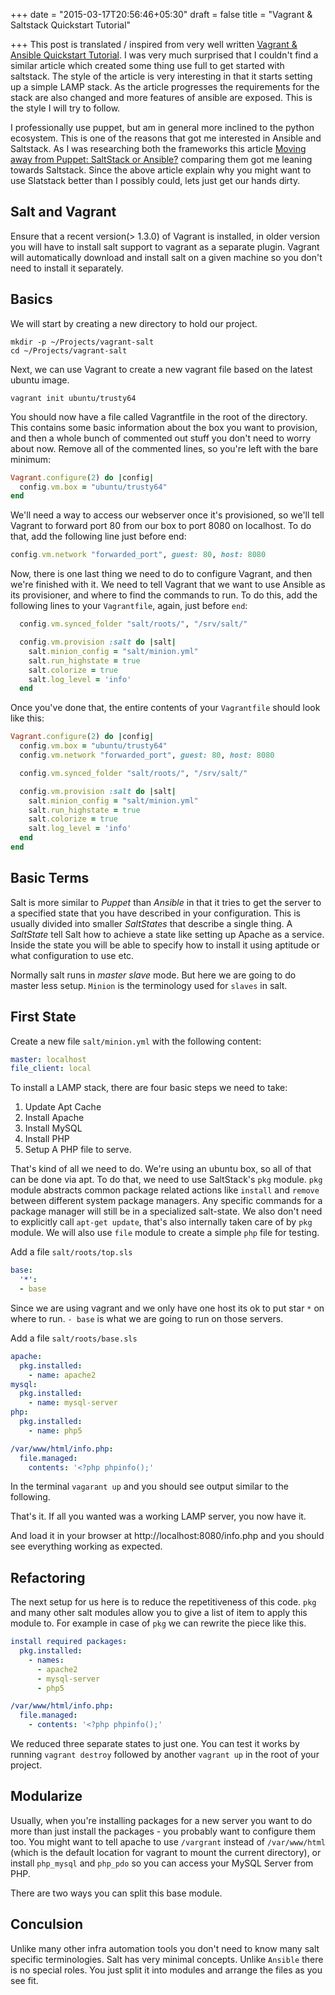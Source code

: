 +++
date = "2015-03-17T20:56:46+05:30"
draft = false
title = "Vagrant & Saltstack Quickstart Tutorial"

+++
This post is translated / inspired from very well written [Vagrant & Ansible Quickstart Tutorial](http://adamcod.es/2014/09/23/vagrant-ansible-quickstart-tutorial.html). I was very much surprised that I couldn't find a similar article which created some thing use full to get started with saltstack. The style of the article is very interesting in that it starts setting up a simple LAMP stack. As the article progresses the requirements for the stack are also changed and more features of ansible are exposed. This is the style I will try to follow.

I professionally use puppet, but am in general more inclined to the python ecosystem. This is one of the reasons that got me interested in Ansible and Saltstack. As I was researching both the frameworks this article [Moving away from Puppet: SaltStack or Ansible?](http://ryandlane.com/blog/2014/08/04/moving-away-from-puppet-saltstack-or-ansible/) comparing them got me leaning towards Saltstack. Since the above article explain why you might want to use Slatstack better than I possibly could, lets just get our hands dirty.

## Salt and Vagrant

Ensure that a recent version(> 1.3.0) of Vagrant is installed, in older version you will have to install salt support to vagrant as a separate plugin. Vagrant will automatically download and install salt on a given machine so you don't need to install it separately.

## Basics

We will start by creating a new directory to hold our project.

    mkdir -p ~/Projects/vagrant-salt
    cd ~/Projects/vagrant-salt

Next, we can use Vagrant to create a new vagrant file based on the latest ubuntu image.

    vagrant init ubuntu/trusty64

You should now have a file called Vagrantfile in the root of the directory. This contains some basic information about the box you want to provision, and then a whole bunch of commented out stuff you don't need to worry about now. Remove all of the commented lines, so you're left with the bare minimum:

```ruby
Vagrant.configure(2) do |config|
  config.vm.box = "ubuntu/trusty64"
end
```
We'll need a way to access our webserver once it's provisioned, so we'll tell Vagrant to forward port 80 from our box to port 8080 on localhost. To do that, add the following line just before end:

```ruby
config.vm.network "forwarded_port", guest: 80, host: 8080
```

Now, there is one last thing we need to do to configure Vagrant, and then we're finished with it. We need to tell Vagrant that we want to use Ansible as its provisioner, and where to find the commands to run. To do this, add the following lines to your `Vagrantfile`, again, just before `end`:

```ruby
  config.vm.synced_folder "salt/roots/", "/srv/salt/"

  config.vm.provision :salt do |salt|
    salt.minion_config = "salt/minion.yml"
    salt.run_highstate = true
    salt.colorize = true
    salt.log_level = 'info'
  end
```

Once you've done that, the entire contents of your `Vagrantfile` should look like this:

```ruby
Vagrant.configure(2) do |config|
  config.vm.box = "ubuntu/trusty64"
  config.vm.network "forwarded_port", guest: 80, host: 8080

  config.vm.synced_folder "salt/roots/", "/srv/salt/"

  config.vm.provision :salt do |salt|
    salt.minion_config = "salt/minion.yml"
    salt.run_highstate = true
    salt.colorize = true
    salt.log_level = 'info'
  end
end
```
## Basic Terms

Salt is more similar to *Puppet* than *Ansible* in that it tries to get the server to a specified state that you have described in your configuration. This is usually divided into smaller *SaltStates* that describe a single thing. A *SaltState* tell Salt how to achieve a state like setting up Apache as a service. Inside the state you will be able to specify how to install it using aptitude or what configuration to use etc.

Normally salt runs in *master slave* mode. But here we are going to do master less setup. `Minion` is the terminology used for `slaves` in salt.

## First State

Create a new file `salt/minion.yml` with the following content:

```yaml
master: localhost
file_client: local
```

To install a LAMP stack, there are four basic steps we need to take:

1. Update Apt Cache
2. Install Apache
3. Install MySQL
4. Install PHP
5. Setup A PHP file to serve.

That's kind of all we need to do. We're using an ubuntu box, so all of that can be done via apt. To do that, we need to use SaltStack's `pkg` module. `pkg` module abstracts common package related actions like `install` and `remove` between different system package managers. Any specific commands for a package manager will still be in a specialized salt-state. We also don't need to explicitly call `apt-get update`, that's also internally taken care of by `pkg` module. We will also use `file` module to create a simple `php` file for testing.

Add a file `salt/roots/top.sls`

```yaml
base:
  '*':
  - base
```
Since we are using vagrant and we only have one host its ok to put star `*` on where to run. `- base` is what we are going to run on those servers.

Add a file `salt/roots/base.sls`

```yaml
apache:
  pkg.installed:
    - name: apache2
mysql:
  pkg.installed:
    - name: mysql-server
php:
  pkg.installed:
    - name: php5

/var/www/html/info.php:
  file.managed:
    contents: '<?php phpinfo();'
```

In the terminal `vagarant up` and you should see output similar to the following.

That's it. If all you wanted was a working LAMP server, you now have it.

And load it in your browser at http://localhost:8080/info.php and you should see everything working as expected.

## Refactoring

The next setup for us here is to reduce the repetitiveness of this code. `pkg` and many other salt modules allow you to give a list of item to apply this module to. For example in case of `pkg` we can rewrite the piece like this.

``` yaml
install required packages:
  pkg.installed:
    - names:
      - apache2
      - mysql-server
      - php5

/var/www/html/info.php:
  file.managed:
    - contents: '<?php phpinfo();'
```


We reduced three separate states to just one. You can test it works by running `vagrant destroy` followed by another `vagrant up` in the root of your project.

## Modularize

Usually, when you're installing packages for a new server you want to do more than just install the packages - you probably want to configure them too. You might want to tell apache to use `/vargrant` instead of `/var/www/html` (which is the default location for vagrant to mount the current directory), or install `php_mysql` and `php_pdo` so you can access your MySQL Server from PHP.

There are two ways you can split this base module.

## Conculsion

Unlike many other infra automation tools you don't need to know many salt specific terminologies. Salt has very minimal concepts. Unlike `Ansible` there is no special roles. You just split it into modules and arrange the files as you see fit.
